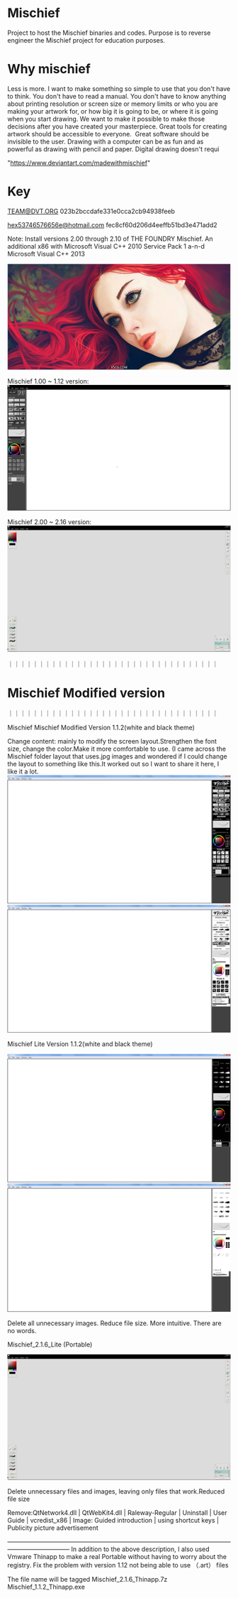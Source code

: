 # Mischief
Project to host the Mischief binaries and codes. Purpose is to reverse engineer the Mischief project for education purposes.

# Why mischief 
Less is more. I want to make something so simple to use that you don't have to think. You don't have to read a manual. You don't have to know anything about printing resolution or screen size or memory limits or who you are making your artwork for, or how big it is going to be, or where it is going when you start drawing. We want to make it possible to make those decisions after you have created your masterpiece. Great tools for creating artwork should be accessible to everyone. &nbsp;Great software should be invisible to the user. Drawing with a computer can be as fun and as powerful as drawing with pencil and paper. Digital drawing doesn't requi

"https://www.deviantart.com/madewithmischief"

# Key

TEAM@DVT.ORG
023b2bccdafe331e0cca2cb94938feeb

hex53746576656e@hotmail.com
fec8cf60d206d4eeffb51bd3e471add2


Note: Install versions 2.00 through 2.10 of THE FOUNDRY Mischief. An additional 
x86 with Microsoft Visual C++ 2010 Service Pack 1 a-n-d  Microsoft Visual C++ 2013

![image](https://github.com/Aram-Lin/Mischief-Draw-All-version/blob/main/photo/030459gik5pspim7zsp07q.jpg)

Mischief 1.00 ~ 1.12 version:
![image](https://github.com/Aram-Lin/Mischief-Draw-All-version/blob/main/photo/Snipaste_2022-10-11_15-28-11.jpg)

Mischief 2.00 ~ 2.16 version:
![image](https://github.com/Aram-Lin/Mischief-Draw-All-version/blob/main/photo/Snipaste_2022-10-11_15-26-44.jpg)

｜｜｜｜｜｜｜｜｜｜｜｜｜｜｜｜｜｜｜｜｜｜｜｜｜｜｜｜｜｜｜｜｜｜
#                                        Mischief Modified version

｜｜｜｜｜｜｜｜｜｜｜｜｜｜｜｜｜｜｜｜｜｜｜｜｜｜｜｜｜｜｜｜｜｜

Mischief Mischief Modified Version 1.1.2(white and black theme)

Change content: mainly to modify the screen layout.Strengthen the font size, change the color.Make it more comfortable to use.
(I came across the Mischief folder layout that uses.jpg images and wondered if I could change the layout to something like this.It worked out so I want to share it here, I like it a lot.
![image](https://github.com/Aram-Lin/Mischief-Draw-All-version/blob/main/photo/1111.png)
![image](https://github.com/Aram-Lin/Mischief-Draw-All-version/blob/main/photo/2222.png)



Mischief Lite Version 1.1.2(white and black theme)

![image](https://github.com/Aram-Lin/Mischief-Draw-All-version/blob/main/photo/33333.png)
![image](https://github.com/Aram-Lin/Mischief-Draw-All-version/blob/main/photo/4444.png)

Delete all unnecessary images. Reduce file size. 
More intuitive. There are no words.




Mischief_2.1.6_Lite (Portable)

![image](https://github.com/Aram-Lin/Mischief-Draw-All-version/blob/main/photo/Snipaste_2022-10-11_15-26-44.jpg)

Delete unnecessary files and images, leaving only files that work.Reduced file size
 
Remove:QtNetwork4.dll | QtWebKit4.dll | Raleway-Regular | Uninstall | User Guide | vcredist_x86 | 
Image: Guided introduction | using shortcut keys | Publicity picture advertisement

——————————————————————————————————————————————
In addition to the above description, I also used Vmware Thinapp to make a real Portable without having to worry about the registry. 
Fix the problem with version 1.12 not being able to use （.art） files

The file name will be tagged 
Mischief_2.1.6_Thinapp.7z 
Mischief_1.1.2_Thinapp.exe
